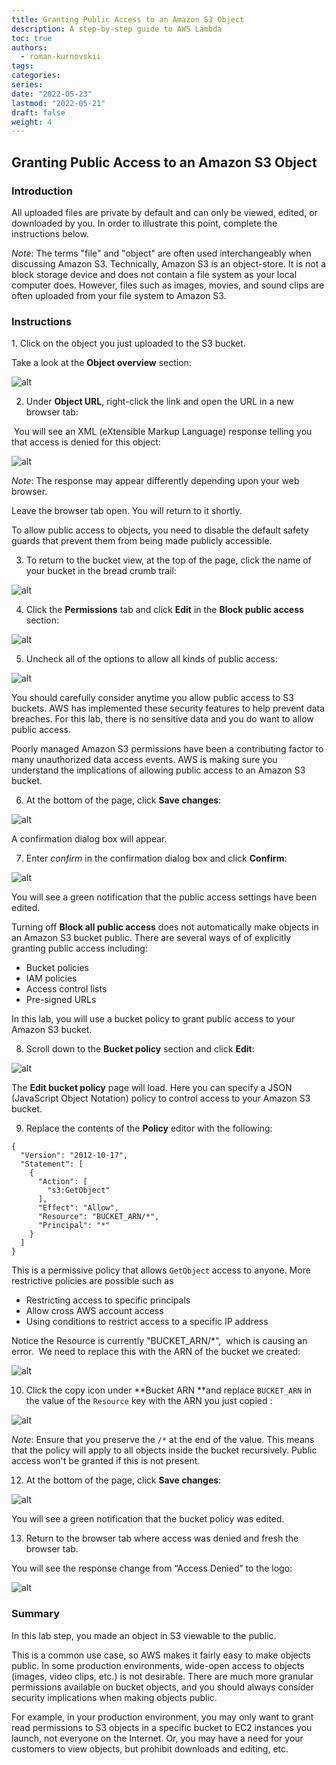 ```yaml
---
title: Granting Public Access to an Amazon S3 Object
description: A step-by-step guide to AWS Lambda 
toc: true
authors:
  - roman-kurnovskii
tags:
categories:
series:
date: "2022-05-23"
lastmod: "2022-05-21"
draft: false
weight: 4
---
```


## Granting Public Access to an Amazon S3 Object

### Introduction

All uploaded files are private by default and can only be viewed, edited, or downloaded by you. In order to illustrate this point, complete the instructions below.

_Note_: The terms "file" and "object" are often used interchangeably when discussing Amazon S3. Technically, Amazon S3 is an object-store. It is not a block storage device and does not contain a file system as your local computer does. However, files such as images, movies, and sound clips are often uploaded from your file system to Amazon S3.

### Instructions

1. Click on the object you just uploaded to the S3 bucket.

Take a look at the **Object overview** section:

![alt](./img/image-20220228121212-12-cedcb9ed-0099-485a-98a9-6e68747109e5.png)

2. Under **Object URL**, right-click the link and open the URL in a new browser tab:

 You will see an XML (eXtensible Markup Language) response telling you that access is denied for this object:

![alt](./img/blobid0-be5d900b-25a3-43eb-afa1-eb4da5f25128.png)

_Note_: The response may appear differently depending upon your web browser.

Leave the browser tab open. You will return to it shortly.

To allow public access to objects, you need to disable the default safety guards that prevent them from being made publicly accessible.

3. To return to the bucket view, at the top of the page, click the name of your bucket in the bread crumb trail:

![alt](./img/image-20220228121319-13-0bb1dba0-f28f-4288-a5fe-339beeea50df.png)

4. Click the **Permissions** tab and click **Edit** in the **Block public access** section:

![alt](./img/image-20220228121415-14-defdbe75-018f-4a15-a1f3-6c4dee893579.png)

5. Uncheck all of the options to allow all kinds of public access:

![alt](./img/image-6ad96b67-5a5f-4d19-828a-d38e090b7017.png)

You should carefully consider anytime you allow public access to S3 buckets. AWS has implemented these security features to help prevent data breaches. For this lab, there is no sensitive data and you do want to allow public access.

Poorly managed Amazon S3 permissions have been a contributing factor to many unauthorized data access events. AWS is making sure you understand the implications of allowing public access to an Amazon S3 bucket.

6. At the bottom of the page, click **Save changes**:

![alt](./img/image-20220228121508-15-0a40d38d-7d7e-4a2d-842f-4afa87e60f44.png)

A confirmation dialog box will appear.

7. Enter _confirm_ in the confirmation dialog box and click **Confirm**:

![alt](./img/image-5650d73e-dcb5-4e59-abc6-c9b72484084f.png)

You will see a green notification that the public access settings have been edited.

Turning off **Block all public access** does not automatically make objects in an Amazon S3 bucket public. There are several ways of of explicitly granting public access including:

* Bucket policies
* IAM policies
* Access control lists
* Pre-signed URLs

In this lab, you will use a bucket policy to grant public access to your Amazon S3 bucket.

8. Scroll down to the **Bucket policy** section and click **Edit**:

![alt](./img/image-20220228121607-17-7f81cd18-f0d6-419d-9306-279d562d2518.png)

The **Edit bucket policy** page will load. Here you can specify a JSON (JavaScript Object Notation) policy to control access to your Amazon S3 bucket.

9. Replace the contents of the **Policy** editor with the following:

```
{
  "Version": "2012-10-17",
  "Statement": [
    {
      "Action": [
        "s3:GetObject"
      ],
      "Effect": "Allow",
      "Resource": "BUCKET_ARN/*",
      "Principal": "*"
    }
  ]
}
```

This is a permissive policy that allows `GetObject` access to anyone. More restrictive policies are possible such as

* Restricting access to specific principals
* Allow cross AWS account access
* Using conditions to restrict access to a specific IP address

Notice the Resource is currently "BUCKET_ARN/*",  which is causing an error.  We need to replace this with the ARN of the bucket we created:

![alt](./img/image-20220228123715-19-129a5db8-59ca-4478-9727-6fc14b776687.png)

10. Click the copy icon under **Bucket ARN **and replace `BUCKET_ARN` in the value of the `Resource` key with the ARN you just copied :

![alt](./img/image-20220228121856-18-c27533bc-35b1-4fc4-80d7-1f85d1b2f8bd.png)

_Note_: Ensure that you preserve the `/*` at the end of the value. This means that the policy will apply to all objects inside the bucket recursively. Public access won't be granted if this is not present.

12. At the bottom of the page, click **Save changes**:

![alt](./img/image-3719651e-d7a3-4e19-aaa6-5ec560f71285.png)

You will see a green notification that the bucket policy was edited.

13. Return to the browser tab where access was denied and fresh the browser tab.

You will see the response change from “Access Denied” to the logo: 

![alt](./img/blobid2-64a12777-c343-4995-b112-049cad8ec660.png)

### Summary

In this lab step, you made an object in S3 viewable to the public.

This is a common use case, so AWS makes it fairly easy to make objects public. In some production environments, wide-open access to objects (images, video clips, etc.) is not desirable. There are much more granular permissions available on bucket objects, and you should always consider security implications when making objects public.

For example, in your production environment, you may only want to grant read permissions to S3 objects in a specific bucket to EC2 instances you launch, not everyone on the Internet. Or, you may have a need for your customers to view objects, but prohibit downloads and editing, etc.

